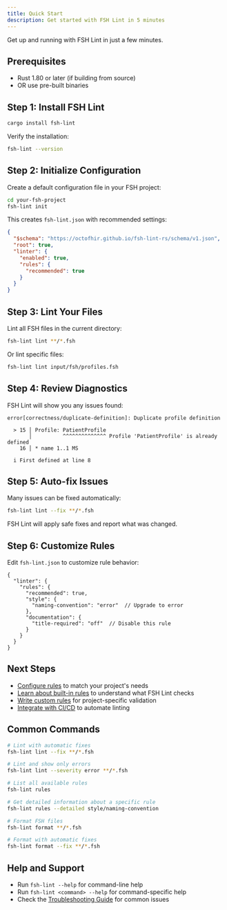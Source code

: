 ```yaml
---
title: Quick Start
description: Get started with FSH Lint in 5 minutes
---
```


Get up and running with FSH Lint in just a few minutes.

## Prerequisites

- Rust 1.80 or later (if building from source)
- OR use pre-built binaries

## Step 1: Install FSH Lint

```bash
cargo install fsh-lint
```

Verify the installation:

```bash
fsh-lint --version
```

## Step 2: Initialize Configuration

Create a default configuration file in your FSH project:

```bash
cd your-fsh-project
fsh-lint init
```

This creates `fsh-lint.json` with recommended settings:

```json
{
  "$schema": "https://octofhir.github.io/fsh-lint-rs/schema/v1.json",
  "root": true,
  "linter": {
    "enabled": true,
    "rules": {
      "recommended": true
    }
  }
}
```

## Step 3: Lint Your Files

Lint all FSH files in the current directory:

```bash
fsh-lint lint **/*.fsh
```

Or lint specific files:

```bash
fsh-lint lint input/fsh/profiles.fsh
```

## Step 4: Review Diagnostics

FSH Lint will show you any issues found:

```
error[correctness/duplicate-definition]: Duplicate profile definition

  > 15 │ Profile: PatientProfile
       │          ^^^^^^^^^^^^^^ Profile 'PatientProfile' is already defined
    16 │ * name 1..1 MS

  i First defined at line 8
```

## Step 5: Auto-fix Issues

Many issues can be fixed automatically:

```bash
fsh-lint lint --fix **/*.fsh
```

FSH Lint will apply safe fixes and report what was changed.

## Step 6: Customize Rules

Edit `fsh-lint.json` to customize rule behavior:

```jsonc
{
  "linter": {
    "rules": {
      "recommended": true,
      "style": {
        "naming-convention": "error"  // Upgrade to error
      },
      "documentation": {
        "title-required": "off"  // Disable this rule
      }
    }
  }
}
```

## Next Steps

- [Configure rules](/configuration/rules/) to match your project's needs
- [Learn about built-in rules](/rules/) to understand what FSH Lint checks
- [Write custom rules](/guides/custom-rules/) for project-specific validation
- [Integrate with CI/CD](/guides/ci-cd/) to automate linting

## Common Commands

```bash
# Lint with automatic fixes
fsh-lint lint --fix **/*.fsh

# Lint and show only errors
fsh-lint lint --severity error **/*.fsh

# List all available rules
fsh-lint rules

# Get detailed information about a specific rule
fsh-lint rules --detailed style/naming-convention

# Format FSH files
fsh-lint format **/*.fsh

# Format with automatic fixes
fsh-lint format --fix **/*.fsh
```

## Help and Support

- Run `fsh-lint --help` for command-line help
- Run `fsh-lint <command> --help` for command-specific help
- Check the [Troubleshooting Guide](/guides/troubleshooting/) for common issues
